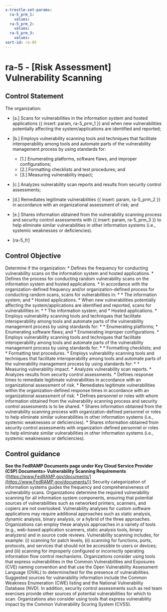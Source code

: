 ```yaml
---
x-trestle-set-params:
  ra-5_prm_1:
    values:
  ra-5_prm_2:
    values:
  ra-5_prm_3:
    values:
sort-id: ra-05
---
```


# ra-5 - \[Risk Assessment\] Vulnerability Scanning

## Control Statement

The organization:

- \[a.\] Scans for vulnerabilities in the information system and hosted applications {{ insert: param, ra-5_prm_1 }} and when new vulnerabilities potentially affecting the system/applications are identified and reported;

- \[b.\] Employs vulnerability scanning tools and techniques that facilitate interoperability among tools and automate parts of the vulnerability management process by using standards for:

  - \[1.\] Enumerating platforms, software flaws, and improper configurations;
  - \[2.\] Formatting checklists and test procedures; and
  - \[3.\] Measuring vulnerability impact;

- \[c.\] Analyzes vulnerability scan reports and results from security control assessments;

- \[d.\] Remediates legitimate vulnerabilities {{ insert: param, ra-5_prm_2 }} in accordance with an organizational assessment of risk; and

- \[e.\] Shares information obtained from the vulnerability scanning process and security control assessments with {{ insert: param, ra-5_prm_3 }} to help eliminate similar vulnerabilities in other information systems (i.e., systemic weaknesses or deficiencies).

- \[ra-5_fr\]

## Control Objective

Determine if the organization:    * Defines the frequency for conducting vulnerability scans on the information system and hosted applications.  * Defines the process for conducting random vulnerability scans on the information system and hosted applications.  * In accordance with the organization-defined frequency and/or organization-defined process for conducting random scans, scans for vulnerabilities in:  *     * The information system; and   * Hosted applications.    * When new vulnerabilities potentially affecting the system/applications are identified and reported, scans for vulnerabilities in:  *     * The information system; and   * Hosted applications.    * Employs vulnerability scanning tools and techniques that facilitate interoperability among tools and automate parts of the vulnerability management process by using standards for:  *     * Enumerating platforms;   * Enumerating software flaws; and   * Enumerating improper configurations.    * Employs vulnerability scanning tools and techniques that facilitate interoperability among tools and automate parts of the vulnerability management process by using standards for:  *     * Formatting checklists; and   * Formatting test procedures.    * Employs vulnerability scanning tools and techniques that facilitate interoperability among tools and automate parts of the vulnerability management process by using standards for:  *     * Measuring vulnerability impact.    * Analyzes vulnerability scan reports.  * Analyzes results from security control assessments.  * Defines response times to remediate legitimate vulnerabilities in accordance with an organizational assessment of risk.  * Remediates legitimate vulnerabilities within the organization-defined response times in accordance with an organizational assessment of risk.  * Defines personnel or roles with whom information obtained from the vulnerability scanning process and security control assessments is to be shared.  * Shares information obtained from the vulnerability scanning process with organization-defined personnel or roles to help eliminate similar vulnerabilities in other information systems (i.e., systemic weaknesses or deficiencies).  * Shares information obtained from security control assessments with organization-defined personnel or roles to help eliminate similar vulnerabilities in other information systems (i.e., systemic weaknesses or deficiencies).  

## Control guidance

**See the FedRAMP Documents page under Key Cloud Service Provider (CSP) Documents> Vulnerability Scanning Requirements** ([https://www.FedRAMP.gov/documents/](https://www.FedRAMP.gov/documents/))
Security categorization of information systems guides the frequency and comprehensiveness of vulnerability scans. Organizations determine the required vulnerability scanning for all information system components, ensuring that potential sources of vulnerabilities such as networked printers, scanners, and copiers are not overlooked. Vulnerability analyses for custom software applications may require additional approaches such as static analysis, dynamic analysis, binary analysis, or a hybrid of the three approaches. Organizations can employ these analysis approaches in a variety of tools (e.g., web-based application scanners, static analysis tools, binary analyzers) and in source code reviews. Vulnerability scanning includes, for example: (i) scanning for patch levels; (ii) scanning for functions, ports, protocols, and services that should not be accessible to users or devices; and (iii) scanning for improperly configured or incorrectly operating information flow control mechanisms. Organizations consider using tools that express vulnerabilities in the Common Vulnerabilities and Exposures (CVE) naming convention and that use the Open Vulnerability Assessment Language (OVAL) to determine/test for the presence of vulnerabilities. Suggested sources for vulnerability information include the Common Weakness Enumeration (CWE) listing and the National Vulnerability Database (NVD). In addition, security control assessments such as red team exercises provide other sources of potential vulnerabilities for which to scan. Organizations also consider using tools that express vulnerability impact by the Common Vulnerability Scoring System (CVSS).
